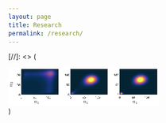 ```yaml
---
layout: page
title: Research
permalink: /research/
---
```

[//]: <> (
<div class="figure-container-horizontal-full">
    <div class="figure">
         <img src="../images/ImageSix.png">
  </div>
</div>
)
